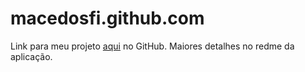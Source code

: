 # macedosfi.github.com

Link para meu projeto <a href="https://github.com/MacedoSFI/equipes-de-projeto">aqui</a> no GitHub.
Maiores detalhes no redme da aplicação.
